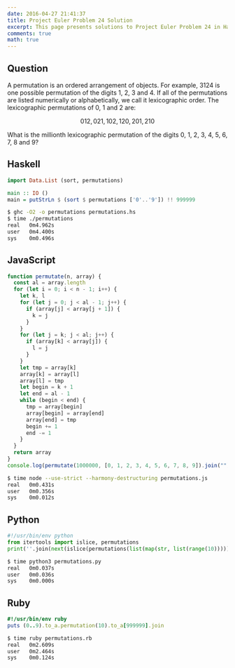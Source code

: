 ```yaml
---
date: 2016-04-27 21:41:37
title: Project Euler Problem 24 Solution
excerpt: This page presents solutions to Project Euler Problem 24 in Haskell, JavaScript, Python and Ruby.
comments: true
math: true
---
```



## Question

<p>
A permutation is an ordered arrangement of objects. 
For example, 3124 is one possible permutation of the 
digits 1, 2, 3 and 4. If all of the permutations are 
listed numerically or alphabetically, we call it 
lexicographic order. The lexicographic permutations 
of 0, 1 and 2 are:
</p>

$$012, 021, 102, 120, 201, 210$$

<p>
What is the millionth lexicographic permutation of the 
digits 0, 1, 2, 3, 4, 5, 6, 7, 8 and 9?
</p>






## Haskell

```haskell
import Data.List (sort, permutations)

main :: IO ()
main = putStrLn $ (sort $ permutations ['0'..'9']) !! 999999
```


```bash
$ ghc -O2 -o permutations permutations.hs
$ time ./permutations
real   0m4.962s
user   0m4.400s
sys    0m0.496s
```



## JavaScript

```javascript
function permutate(n, array) {
  const al = array.length
  for (let i = 0; i < n - 1; i++) {
    let k, l
    for (let j = 0; j < al - 1; j++) {
      if (array[j] < array[j + 1]) {
        k = j
      }
    }
    for (let j = k; j < al; j++) {
      if (array[k] < array[j]) {
        l = j
      }
    }
    let tmp = array[k]
    array[k] = array[l]
    array[l] = tmp
    let begin = k + 1
    let end = al - 1
    while (begin < end) {
      tmp = array[begin]
      array[begin] = array[end]
      array[end] = tmp
      begin += 1
      end -= 1
    }
  }
  return array
}
console.log(permutate(1000000, [0, 1, 2, 3, 4, 5, 6, 7, 8, 9]).join(""))
```


```bash
$ time node --use-strict --harmony-destructuring permutations.js
real   0m0.431s
user   0m0.356s
sys    0m0.012s
```



## Python

```python
#!/usr/bin/env python
from itertools import islice, permutations
print(''.join(next(islice(permutations(list(map(str, list(range(10))))), 999999, None))))
```


```bash
$ time python3 permutations.py
real   0m0.037s
user   0m0.036s
sys    0m0.000s
```



## Ruby

```ruby
#!/usr/bin/env ruby
puts (0..9).to_a.permutation(10).to_a[999999].join
```


```bash
$ time ruby permutations.rb
real   0m2.609s
user   0m2.464s
sys    0m0.124s
```


